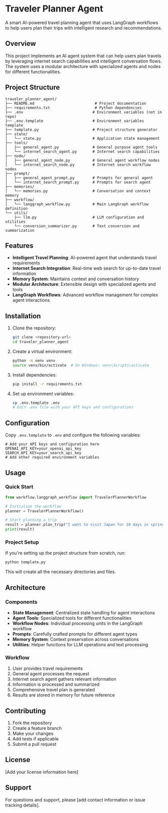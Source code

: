 # Traveler Planner Agent

A smart AI-powered travel planning agent that uses LangGraph workflows to help users plan their trips with intelligent research and recommendations.

## Overview

This project implements an AI agent system that can help users plan travels by leveraging internet search capabilities and intelligent conversation flows. The system uses a modular architecture with specialized agents and nodes for different functionalities.

## Project Structure

```
traveler_planner_agent/
├── README.md                           # Project documentation
├── requirements.txt                    # Python dependencies
├── .env                               # Environment variables (not in repo)
├── .env.template                      # Environment variables template
├── template.py                        # Project structure generator
├── state/
│   └── state.py                       # Application state management
├── tools/
│   ├── general_agent.py               # General purpose agent tools
│   └── internet_search_agent.py       # Internet search capabilities
├── node/
│   ├── general_agent_node.py          # General agent workflow nodes
│   └── internet_search_node.py        # Internet search workflow nodes
├── prompt/
│   ├── general_agent_prompt.py        # Prompts for general agent
│   └── internet_search_prompt.py      # Prompts for search agent
├── memories/
│   └── memories.py                    # Conversation and context memory
├── workflow/
│   └── langgraph_workflow.py          # Main LangGraph workflow definition
└── utils/
    ├── llm.py                         # LLM configuration and utilities
    └── conversion_summarizer.py       # Text conversion and summarization
```

## Features

- **Intelligent Travel Planning**: AI-powered agent that understands travel requirements
- **Internet Search Integration**: Real-time web search for up-to-date travel information
- **Memory System**: Maintains context and conversation history
- **Modular Architecture**: Extensible design with specialized agents and tools
- **LangGraph Workflows**: Advanced workflow management for complex agent interactions

## Installation

1. Clone the repository:
    ```bash
    git clone <repository-url>
    cd traveler_planner_agent
    ```

2. Create a virtual environment:
    ```bash
    python -m venv venv
    source venv/bin/activate  # On Windows: venv\Scripts\activate
    ```

3. Install dependencies:
    ```bash
    pip install -r requirements.txt
    ```

4. Set up environment variables:
    ```bash
    cp .env.template .env
    # Edit .env file with your API keys and configurations
    ```

## Configuration

Copy `.env.template` to `.env` and configure the following variables:

```env
# Add your API keys and configuration here
OPENAI_API_KEY=your_openai_api_key
SEARCH_API_KEY=your_search_api_key
# Add other required environment variables
```

## Usage

### Quick Start

```python
from workflow.langgraph_workflow import TravelerPlannerWorkflow

# Initialize the workflow
planner = TravelerPlannerWorkflow()

# Start planning a trip
result = planner.plan_trip("I want to visit Japan for 10 days in spring")
print(result)
```

### Project Setup

If you're setting up the project structure from scratch, run:

```bash
python template.py
```

This will create all the necessary directories and files.

## Architecture

### Components

- **State Management**: Centralized state handling for agent interactions
- **Agent Tools**: Specialized tools for different functionalities
- **Workflow Nodes**: Individual processing units in the LangGraph workflow
- **Prompts**: Carefully crafted prompts for different agent types
- **Memory System**: Context preservation across conversations
- **Utilities**: Helper functions for LLM operations and text processing

### Workflow

1. User provides travel requirements
2. General agent processes the request
3. Internet search agent gathers relevant information
4. Information is processed and summarized
5. Comprehensive travel plan is generated
6. Results are stored in memory for future reference

## Contributing

1. Fork the repository
2. Create a feature branch
3. Make your changes
4. Add tests if applicable
5. Submit a pull request

## License

[Add your license information here]

## Support

For questions and support, please [add contact information or issue tracking details].
